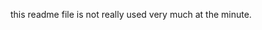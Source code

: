 this readme file is not really used  very much at the minute. 
<!---
bertiem/bertiem is a ✨ special ✨ repository because its `README.md` (this file) appears on your GitHub profile.
You can click the Preview link to take a look at your changes.
--->

